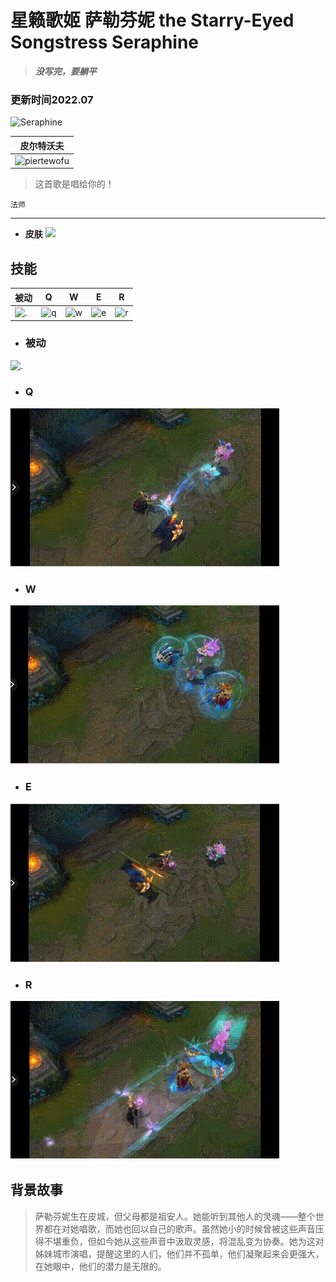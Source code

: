 # 星籁歌姬 萨勒芬妮 the Starry-Eyed Songstress Seraphine
>_**没写完，要躺平**_
### 更新时间2022.07

![Seraphine](https://game.gtimg.cn/images/lol/universe/v1/assets/images/champion/splash/Seraphine_0.jpg)


|                                     皮尔特沃夫                                     |
| :-----------------------------------------------------------------------------------: |
| ![piertewofu](https://game.gtimg.cn/images/lol/universe/images/piltover_emblem.png) |

> 这首歌是唱给你的！

`法师`

---
 - **皮肤**
  ![](https://pic1.zhimg.com/80/v2-fa75c2af8dae4b51f23d8d060c26cec4_720w.jpg)
## 技能


| 被动                                                                           | Q                                                                   | W                                                                   | E                                                                   | R                                                                   |
|------------------------------------------------------------------------------|---------------------------------------------------------------------|---------------------------------------------------------------------|---------------------------------------------------------------------|---------------------------------------------------------------------|
| ![.](https://pic3.zhimg.com/80/v2-92168fe3f70ec68e6a9e1c74650164e6_720w.png) | ![q](https://game.gtimg.cn/images/lol/act/img/spell/SeraphineQ.png) | ![w](https://game.gtimg.cn/images/lol/act/img/spell/SeraphineW.png) | ![e](https://game.gtimg.cn/images/lol/act/img/spell/SeraphineE.png) | ![r](https://game.gtimg.cn/images/lol/act/img/spell/SeraphineR.png) |
 - ### 被动
 ![.](https://raw.githubusercontent.com/for-the-ionia/ROIT/main/SERAPHINE/help/1dc29e-2379-11eb-90e5-4ea13705a4c5.gif)
 - ### Q
 ![q](https://raw.githubusercontent.com/for-the-ionia/ROIT/main/SERAPHINE/help/q.gif)
 - ### W
 ![w](https://raw.githubusercontent.com/for-the-ionia/ROIT/main/SERAPHINE/help/w.gif)
 - ### E
 ![e](https://raw.githubusercontent.com/for-the-ionia/ROIT/main/SERAPHINE/help/e.gif)
 - ### R
 ![r](https://raw.githubusercontent.com/for-the-ionia/ROIT/main/SERAPHINE/help/slR.gif)


## 背景故事

> 萨勒芬妮生在皮城，但父母都是祖安人。她能听到其他人的灵魂——整个世界都在对她唱歌，而她也回以自己的歌声。虽然她小的时候曾被这些声音压得不堪重负，但如今她从这些声音中汲取灵感，将混乱变为协奏。她为这对姊妹城市演唱，提醒这里的人们，他们并不孤单，他们凝聚起来会更强大，在她眼中，他们的潜力是无限的。





